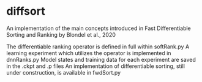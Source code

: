 # diffsort
An implementation of the main concepts introduced in Fast Differentiable Sorting and Ranking by Blondel et al., 2020

The differentiable ranking operator is defined in full within softRank.py
A learning experiment which utilizes the operator is implemented in dnnRanks.py
Model states and training data for each experiment are saved in the .ckpt and .p files
An implementation of differentiable sorting, still under construction, is available in fwdSort.py
